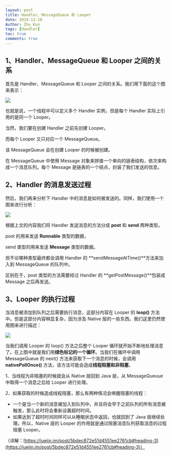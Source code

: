 ```yaml
---
layout: post
title: Handler、MessageQueue 和 Looper
date: 2019-12-10
Author: Zhu Kun
tags: [Handler]
toc: true
comments: true
---
```


## 1、Handler、MessageQueue 和 Looper 之间的关系

首先是 Handler、MessageQueue 和 Looper 之间的关系。我们用下面的这个图来表示：

![](https://justzk.github.io/images/handler-message-queue-looper/handler-message-queue-looper-1.png)

也就是说，一个线程中可以定义多个 Handler 实例，但是每个 Handler 实际上引用的是同一个 Looper。

当然，我们要在创建 Handler 之前先创建 Looper。

而每个 Looper 又只对应一个 MessageQueue。

该 MessageQueue 会在创建 Looper 的时候被创建。

在 MessageQueue 中使用 Message 对象来拼接一个单向的链表结构，依次来构成一个消息队列。每个 Message 是链表的一个结点，封装了我们发送的信息。

 

## 2、Handler 的消息发送过程

然后，我们再来分析下 Handler 中的消息是如何被发送的。同样，我们使用一个图来进行分析：

![](https://justzk.github.io/images/handler-message-queue-looper/handler-message-queue-looper-2.png)

根据上文的内容我们将 Handler 发送消息的方法分成 **post** 和 **send** 两种类型。

post 的用来发送 **Runnable** 类型的数据，

send 类型的用来发送 **Message** 类型的数据。

但不论哪种类型最终都会调用 Handler 的 **sendMessageAtTime()**方法来加入到 MessageQueue 的队列中。

区别在于，post 类型的方法需要经过 Handler 的 **getPostMessage()**包装成 Message 之后再发送。

 

## 3、Looper 的执行过程

当消息被添加到队列之后需要执行消息，这部分内容在 Looper 的 **loop()** 方法中。但是这部分内容稍显复杂，因为涉及 Native 层的一些东西。我们这里仍然使用图来进行描述：

![](https://justzk.github.io/images/handler-message-queue-looper/handler-message-queue-looper-3.png)

当我们调用 Looper 的 loop() 方法之后整个 Looper 循环就开始不断地处理消息了。在上图中就是我们用**绿色标记的一个循环**。当我们在循环中调用 MessageQueue 的 next() 方法来获取下一个消息的时候，会调用 **nativePollOnce()** 方法，该方法可能会造成**线程阻塞和非阻塞**，

1、当线程为非阻塞的时候就会从 Native 层回到 Java 层，从 MessageQueuue 中取得一个消息之后给 Looper 进行处理。

2、如果获取的时候造成线程阻塞，那么有两种情况会唤醒阻塞的线程：

- 一个是当一个新的消息被加入到队列中，并且将会早于之前队列的所有消息被触发，那么此时将会重新设置超时时间。
- 如果达到了超时时间同样可以从睡眠状态中返回，也就回到了     Java 层继续处理。所以，Native 层的 Looper 的作用就是通过阻塞消息队列获取消息的过程阻塞 Looper。

（详解：[https://juejin.im/post/5bdec872e51d4551ee2761cb#heading-3](https://juejin.im/post/5bdec872e51d4551ee2761cb#heading-3)）